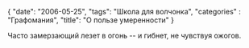 {
   "date": "2006-05-25",
   "tags": "Школа для волчонка",
   "categories" : "Графомания",
   "title": "О пользе умеренности"
}

Часто замерзающий лезет в огонь -- и гибнет, не чувствуя ожогов.

